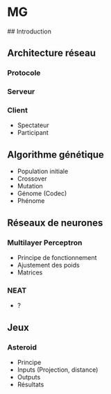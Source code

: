 # MG

## Introduction

## Architecture réseau

### Protocole

### Serveur

### Client

- Spectateur
- Participant

## Algorithme génétique

- Population initiale
- Crossover
- Mutation
- Génome (Codec)
- Phénome

## Réseaux de neurones

### Multilayer Perceptron

- Principe de fonctionnement
- Ajustement des poids
- Matrices

### NEAT

- ?

## Jeux

### Asteroid

- Principe
- Inputs (Projection, distance)
- Outputs
- Résultats